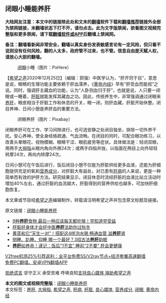  <h2>闭眼小睡能养肝</h2> <p class="notice"><b>大陆网友注意：本文中的链接除此处和文末的<a href="https://github.com/bannedbook/fanqiang" >翻墙</a>软件下载和<a href="https://github.com/killgcd/justmysocks/blob/master/README.md">翻墙推荐</a>链接外全部为禁网链接，未翻墙状态下打不开，请勿点击。此为文字版禁闻，欲看图文视频完整版和更多禁闻，请下载<a href="https://github.com/bannedbook/fanqiang">翻墙软件或APP</a>后翻墙上禁闻网。</p><p>备注：翻墙看新闻非常安全，翻墙以真实身份发表敏感言论有一定风险，但只看不说则没有任何风险，翻的人太多，政府管不过来，也不管。信息自由是天赋人权，请放心大胆的翻墙。</b></p>  <div class="entry"> <figure><figcaption><a href="https://www.bannedbook.org/bnews/tag/%E9%97%AD%E7%9C%BC/" class="st_tag internal_tag" rel="tag" title="标签 闭眼 下的日志">闭眼</a>小睡（图片：PxHere） </figcaption></figure> <p>【<span class='wp_keywordlink_affiliate'><a href="https://www.soundofhope.org" title="希望之声" target="_blank">希望之声</a></span>2020年12月25日】（编辑：郭强）中医学认为，“肝开窍于目”，意思是说，眼睛的生理功能主要依赖于肝血濡养，《<span class='wp_keywordlink'><a href="https://www.bannedbook.org/forum24/topic3903.html" title="《黄帝内经》" target="_blank">黄帝内经</a></span>》早有“肝受血而能视”之说。同时，强调肝主藏血的功能，认为“人卧则血归于肝”，也就是说，人只要一闭眼或一睡着，<a href="https://www.bannedbook.org/bnews/tag/%e8%82%9d%e8%84%8f/" class="st_tag internal_tag" rel="tag" title="标签 肝脏 下的日志">肝脏</a>就能发挥其藏血之功。因此，传统养生中，非常强调通过闭眼来<a href="https://www.bannedbook.org/bnews/tag/%E5%85%BB%E8%82%9D/" class="st_tag internal_tag" rel="tag" title="标签 养肝 下的日志">养肝</a>，眼皮相当于肝脏工作和休息的开关，眼一闭，则肝血藏，肝脏开始休整。闭目养神、日间小憩是养肝血的重要方法。</p> <figure><figcaption>闭眼养肝（图片：Pixabay）</figcaption></figure> <p>闭眼养肝可在工作、学习间隙进行，也可选安静之处闭目独坐，排除一切外界干扰。安心养神，使全身经络疏通、气血流畅。在闭目的同时，可配合眼功练习，以改善头晕眼花、视物模糊、眼睛干涩、眼肌疲劳等症状。具体做法是：轻闭双眼，用两手<a href="https://www.bannedbook.org/bnews/tag/%E5%A4%A7%E6%8B%87%E6%8C%87/" class="st_tag internal_tag" rel="tag" title="标签 大拇指 下的日志">大拇指</a>从眼内角向外擦24次；或两手四指并拢，以指面在两目上向外轻轻转摩24次，再向内转摩24次。</p>  <p>日间小憩可在午饭后进行，饭后闭目小憩不仅能为肝脏供给更多血液，还能为肝细胞提供充足的氧和<a href="https://www.bannedbook.org/bnews/tag/%E8%90%A5%E5%85%BB%E6%88%90%E5%88%86/" class="st_tag internal_tag" rel="tag" title="标签 营养成分 下的日志">营养成分</a>，对肝脏大有益处，对已患有<a href="https://www.bannedbook.org/bnews/tag/%E8%82%9D%E7%97%85/" class="st_tag internal_tag" rel="tag" title="标签 肝病 下的日志">肝病</a>的人来说，更是一种简单而有效的护肝方法。研究结果显示，闭目休息时流经肝脏的血液比站立活动时增加40%左右，通过肝脏的血流越大，肝脏得到的营养供给也越多，可加快肝细胞恢复。</p> <p>本文章或节目经<a href="https://www.bannedbook.org/bnews/tag/%e5%b8%8c%e6%9c%9b%e4%b9%8b%e5%a3%b0/" class="st_tag internal_tag" rel="tag" title="标签 希望之声 下的日志">希望之声</a>编辑制作，转载请注明希望之声并包含原文标题及链接。</p>  <p>原文链接：<a class="src_link"  href="https://www.soundofhope.org/post/442897" target="_blank">闭眼小睡能养肝</a></p> <ul class='op-related-articles' title='相关阅读'> <li><a href='https://www.bannedbook.org/bnews/health/20201202/1440675.html' target='_blank'>9种<b>养肝</b>食物 最后一种应该每天都吃够！早知道早受益</a></li> <li><a href='https://www.bannedbook.org/bnews/health/20201123/1435535.html' target='_blank'>肝脏好身体才会好中医<b>养肝</b>法助你过秋冬</a></li> <li><a href='https://www.bannedbook.org/bnews/lifebaike/20201110/1428535.html' target='_blank'>黄芪和它“天生一对”！搭配这4样泡水喝 畅通血管 滋<b>养肝</b>肾</a></li> <li><a href='https://www.bannedbook.org/bnews/lifebaike/20201109/1428164.html' target='_blank'>侧睡、趴睡、仰睡 哪一个最好？3招古法<b>养肝</b>助眠</a></li> <li><a href='https://www.bannedbook.org/bnews/health/20200922/1401013.html' target='_blank'><b>养肝</b>如养命！谨记：饭后“1不宜” 睡前“2不要” 肝会更健康</a></li> </ul> <p class="texttj"> <a href="https://github.com/bannedbook/fanqiang/wiki/V2ray%E6%9C%BA%E5%9C%BA" target="_blank">V2free机场25%引荐返利：全平台免费SS/V2ray节点+经济套餐高速翻墙</a><br/> <a href="https://github.com/bannedbook/fanqiang/wiki/%E7%A6%81%E9%97%BB%E7%BD%91%E5%AE%89%E5%8D%93%E7%BF%BB%E5%A2%99%E6%96%B0%E9%97%BBAPP" target="_blank">免费PC翻墙、安卓VPN翻墙APP</a></p><p><span class='wp_keywordlink'><a href="https://www.bannedbook.org/forum2/topic1584.html" title="《拒绝谎言》" target="_blank">拒绝谎言</a></span> 坚守正义 承受苦难 呼唤良知<a href="/page/donate">支持良心媒体 捐助希望之声</a></p> <a name='sharetosocial'></a>       <div><b>本文的图文或视频完整版</b>：<a href='https://www.bannedbook.org/bnews/comments/20201225/1454800.html'>闭眼小睡能养肝</a></div>  </div><!--END ENTRY--> <div class="postfooter"> <div>本文标签：<a href="https://www.bannedbook.org/bnews/tag/%E5%85%BB%E8%82%9D/" rel="tag">养肝</a>, <a href="https://www.bannedbook.org/bnews/tag/%E5%A4%A7%E6%8B%87%E6%8C%87/" rel="tag">大拇指</a>, <a href="https://www.bannedbook.org/bnews/tag/%e5%b8%8c%e6%9c%9b%e4%b9%8b%e5%a3%b0/" rel="tag">希望之声</a>, <a href="https://www.bannedbook.org/bnews/tag/%E8%82%9D%E7%97%85/" rel="tag">肝病</a>, <a href="https://www.bannedbook.org/bnews/tag/%e8%82%9d%e8%84%8f/" rel="tag">肝脏</a>, <a href="https://www.bannedbook.org/bnews/tag/%E8%89%AF%E5%BF%83%E5%AA%92%E4%BD%93/" rel="tag">良心媒体</a>, <a href="https://www.bannedbook.org/bnews/tag/%E8%90%A5%E5%85%BB%E6%88%90%E5%88%86/" rel="tag">营养成分</a>, <a href="https://www.bannedbook.org/bnews/tag/%E9%97%AD%E7%9C%BC/" rel="tag">闭眼</a>, <a href="https://www.bannedbook.org/bnews/tag/%E9%BB%84%E5%B8%9D%E5%86%85%E7%BB%8F/" rel="tag">黄帝内经</a></div>  </div><!--END POSTFOOTER--> 